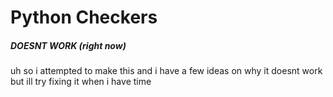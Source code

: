 # Python Checkers
##### DOESNT WORK (right now)
uh so i attempted to make this and i have a few ideas on why it doesnt work but ill try fixing it when i have time